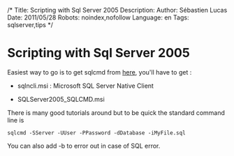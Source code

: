 /*
Title: Scripting with Sql Server 2005
Description: 
Author: Sébastien Lucas
Date: 2011/05/28
Robots: noindex,nofollow
Language: en
Tags: sqlserver,tips
*/
# Scripting with Sql Server 2005

Easiest way to go is to get sqlcmd from [here](http://www.microsoft.com/downloads/en/details.aspx?familyid=d09c1d60-a13c-4479-9b91-9e8b9d835cdc&displaylang=en), you'll have to get :

*	sqlncli.msi : Microsoft SQL Server Native Client

*	SQLServer2005_SQLCMD.msi

There is many good tutorials around but to be quick the standard command line is
```
sqlcmd -SServer -UUser -PPassword -dDatabase -iMyFile.sql
```
You can also add -b to error out in case of SQL error.






